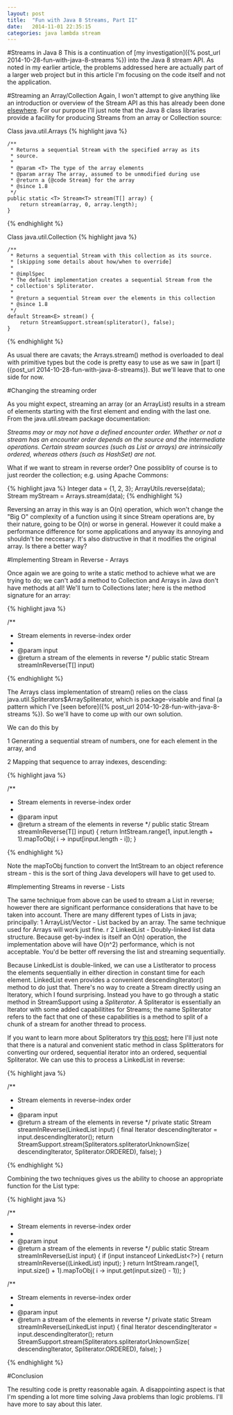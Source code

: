 ```yaml
---
layout: post
title:  "Fun with Java 8 Streams, Part II"
date:   2014-11-01 22:35:15
categories: java lambda stream
---
```


#Streams in Java 8
This is a continuation of [my investigation]({% post_url 2014-10-28-fun-with-java-8-streams %}) into the Java 8 stream API. As noted in my earlier article, the problems addressed here are actually part of a larger web project but in this article I'm focusing on the code itself and not the application.

#Streaming an Array/Collection
Again, I won't attempt to give anything like an introduction or overview of the Stream API as this has already been done [elsewhere](http://winterbe.com/posts/2014/07/31/java8-stream-tutorial-examples/).  For our purpose I'll just note that the Java 8 class libraries provide a facility for producing Streams from an array or Collection source:

Class java.util.Arrays
{% highlight java %}

    /**
     * Returns a sequential Stream with the specified array as its
     * source.
     *
     * @param <T> The type of the array elements
     * @param array The array, assumed to be unmodified during use
     * @return a {@code Stream} for the array
     * @since 1.8
     */
    public static <T> Stream<T> stream(T[] array) {
        return stream(array, 0, array.length);
    }
{% endhighlight %}

Class java.util.Collection
{% highlight java %}

    /**
     * Returns a sequential Stream with this collection as its source.
     * [skipping some details about how/when to override]
     *
     * @implSpec
     * The default implementation creates a sequential Stream from the
     * collection's Spliterator.
     *
     * @return a sequential Stream over the elements in this collection
     * @since 1.8
     */ 
    default Stream<E> stream() {
        return StreamSupport.stream(spliterator(), false);
    }
{% endhighlight %}

As usual there are cavats; the Arrays.stream() method is overloaded to deal with primitive types but the code is pretty easy to use as we saw in [part I]({post_url 2014-10-28-fun-with-java-8-streams}). But we'll leave that to one side for now. 

#Changing the streaming order

As you might expect, streaming an array (or an ArrayList) results in a stream of elements starting with the first element and ending with the last one. From the java.util.stream package documentation:

*Streams may or may not have a defined encounter order. Whether or not a stream has an encounter order depends on the source and the intermediate operations. Certain stream sources (such as List or arrays) are intrinsically ordered, whereas others (such as HashSet) are not.*

What if we want to stream in reverse order? One possiblity of course is to just reorder the collection; e.g. using Apache Commons:

{% highlight java %}
Integer data = {1, 2, 3};
ArrayUtils.reverse(data);
Stream<Integer> myStream = Arrays.stream(data);
{% endhighlight %}

Reversing an array in this way is an O(n) operation, which won't change the "Big O" complexity of a function using it since Stream operations are, by their nature, going to be O(n) or worse in general.  However it could make a performance difference for some applications and anyway its annoying and shouldn't be neccesary.  It's also distructive in that it modifies the original array.  Is there a better way?

#Implementing Stream in Reverse - Arrays

Once again we are going to write a static method to achieve what we are trying to do; we can't add a method to Collection and Arrays in Java don't have methods at all!  We'll turn to Collections later; here is the method signature for an array:

{% highlight java %}

/**
 * Stream elements in reverse-index order
 * 
 * @param input
 * @return a stream of the elements in reverse
 */
public static <T> Stream<T> streamInReverse(T[] input) 

{% endhighlight %}

The Arrays class implementation of stream() relies on the class java.util.Spliterators$ArraySpliterator, which is package-visable and final (a pattern which I've [seen before]({% post_url 2014-10-28-fun-with-java-8-streams %}).  So we'll have to come up with our own solution. 

We can do this by

1 Generating a sequential stream of numbers, one for each element in the array, and

2 Mapping that sequence to array indexes, descending:

{% highlight java %}

/**
 * Stream elements in reverse-index order
 * 
 * @param input
 * @return a stream of the elements in reverse
 */
public static <T> Stream<T> streamInReverse(T[] input) {
  return IntStream.range(1, input.length + 1).mapToObj(
    i -> input[input.length - i]);
}

{% endhighlight %}

Note the mapToObj function to convert the IntStream to an object reference stream - this is the sort of thing Java developers will have to get used to.

#Implementing Streams in reverse - Lists

The same technique from above can be used to stream a List in reverse; however there are significant performance considerations that have to be taken into account.  There are many different types of Lists in java; principally:
1 ArrayList/Vector - List backed by an array.  The same technique used for Arrays will work just fine.
r
2 LinkedList - Doubly-linked list data structure.  Because get-by-index is itself an O(n) operation, the implementation above will have O(n^2) performance, which is not acceptable.  You'd be better off reversing the list and streaming sequentially.

Because LinkedList is double-linked, we can use a ListIterator to process the elements sequentially in either direction in constant time for each element.  LinkedList even provides a convenient descendingIterator() method to do just that.  There's no way to create a Stream directly using an Iteratory, which I found surprising.  Instead you have to go through a static method in StreamSupport using a *Spliterator*.  A Spliterator is essentially an Iterator with some added capabilitites for Streams; the name Spliterator refers to the fact that one of these capabilities is a method to split of a chunk of a stream for another thread to process.

If you want to learn more about Spliterators try [this post](http://stackoverflow.com/questions/19235606/understanding-spliterator-collector-and-stream-in-java-8); here I'll just note that there is a natural and convenient static method in class Splitterators for converting our ordered, sequential iterator into an ordered, sequential Spliterator. We can use this to process a LinkedList in reverse:

{% highlight java %}

/**
 * Stream elements in reverse-index order
 * 
 * @param input
 * @return a stream of the elements in reverse
 */
private static <T> Stream<T> streamInReverse(LinkedList<T> input) {
  final Iterator<T> descendingIterator = input.descendingIterator();
  return StreamSupport.stream(Spliterators.spliteratorUnknownSize(
    descendingIterator, Spliterator.ORDERED), false);
}

{% endhighlight %}

Combining the two techniques gives us the ability to choose an appropriate function for the List type:

{% highlight java %}

/**
 * Stream elements in reverse-index order
 * 
 * @param input
 * @return a stream of the elements in reverse
 */
public static <T> Stream<T> streamInReverse(List<T> input) {
  if (input instanceof LinkedList<?>) {
    return streamInReverse((LinkedList<T>) input);
  }
  return IntStream.range(1, input.size() + 1).mapToObj(
    i -> input.get(input.size() - 1));
}

/**
 * Stream elements in reverse-index order
 * 
 * @param input
 * @return a stream of the elements in reverse
 */
private static <T> Stream<T> streamInReverse(LinkedList<T> input) {
  final Iterator<T> descendingIterator = input.descendingIterator();
  return StreamSupport.stream(Spliterators.spliteratorUnknownSize(
    descendingIterator, Spliterator.ORDERED), false);
}

{% endhighlight %}

#Conclusion

The resulting code is pretty reasonable again.  A disappointing aspect is that I'm spending a lot more time solving Java problems than logic problems.  I'll have more to say about this later.
